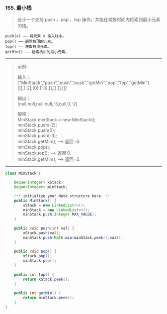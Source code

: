 ### 155. 最小栈

>设计一个支持 push ，pop ，top 操作，并能在常数时间内检索到最小元素的栈。

    push(x) —— 将元素 x 推入栈中。
    pop() —— 删除栈顶的元素。
    top() —— 获取栈顶元素。
    getMin() —— 检索栈中的最小元素。
***
>示例:
>
>输入：  
>["MinStack","push","push","push","getMin","pop","top","getMin"]  
>[[],[-2],[0],[-3],[],[],[],[]]  
>
>输出：  
>[null,null,null,null,-3,null,0,-2]  
>
>解释：  
>MinStack minStack = new MinStack();  
>minStack.push(-2);  
>minStack.push(0);  
>minStack.push(-3);  
>minStack.getMin();   --> 返回 -3.  
>minStack.pop();  
>minStack.top();      --> 返回 0.  
>minStack.getMin();   --> 返回 -2.  
***
```java
class MinStack {

    Deque<Integer> xStack;
    Deque<Integer> minStack;

    /** initialize your data structure here. */
    public MinStack() {
        xStack = new LinkedList<>();
        minStack = new LinkedList<>();
        minStack.push(Integer.MAX_VALUE);
    }
    
    public void push(int val) {
        xStack.push(val);
        minStack.push(Math.min(minStack.peek(),val));
    }
    
    public void pop() {
        xStack.pop();
        minStack.pop();
    }
    
    public int top() {
        return xStack.peek();
    }
    
    public int getMin() {
        return minStack.peek();
    }
}
```